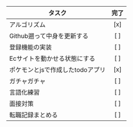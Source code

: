 | タスク                     | 完了 |
|----------------------------|:----:|
| アルゴリズム               | [x]  |
| Github遡って中身を更新する | [ ]  |
| 登録機能の実装             | [ ]  |
| Ecサイトを動かせる状態にする| [ ]  |
| ポケモンとjsで作成したtodoアプリ | [x]  |
| ガチャガチャ               | [ ]  |
| 言語化練習                 | [ ]  |
| 面接対策                   | [ ]  |
| 転職記録まとめる           | [ ]  |
